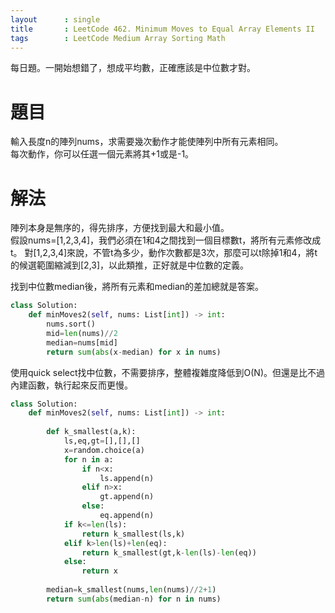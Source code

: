 ```yaml
--- 
layout      : single
title       : LeetCode 462. Minimum Moves to Equal Array Elements II
tags        : LeetCode Medium Array Sorting Math
---
```

每日題。一開始想錯了，想成平均數，正確應該是中位數才對。

# 題目
輸入長度n的陣列nums，求需要幾次動作才能使陣列中所有元素相同。  
每次動作，你可以任選一個元素將其+1或是-1。  

# 解法
陣列本身是無序的，得先排序，方便找到最大和最小值。  
假設nums=[1,2,3,4]，我們必須在1和4之間找到一個目標數t，將所有元素修改成t。
對[1,2,3,4]來說，不管t為多少，動作次數都是3次，那麼可以t除掉1和4，將t的候選範圍縮減到[2,3]，以此類推，正好就是中位數的定義。  

找到中位數median後，將所有元素和median的差加總就是答案。  

```python
class Solution:
    def minMoves2(self, nums: List[int]) -> int:
        nums.sort()
        mid=len(nums)//2
        median=nums[mid]
        return sum(abs(x-median) for x in nums)
```

使用quick select找中位數，不需要排序，整體複雜度降低到O(N)。但還是比不過內建函數，執行起來反而更慢。  

```python
class Solution:
    def minMoves2(self, nums: List[int]) -> int:
        
        def k_smallest(a,k):
            ls,eq,gt=[],[],[]
            x=random.choice(a)
            for n in a:
                if n<x:
                    ls.append(n)
                elif n>x:
                    gt.append(n)
                else:
                    eq.append(n)
            if k<=len(ls):
                return k_smallest(ls,k)
            elif k>len(ls)+len(eq):
                return k_smallest(gt,k-len(ls)-len(eq))
            else:
                return x
                
        median=k_smallest(nums,len(nums)//2+1)
        return sum(abs(median-n) for n in nums)
```
